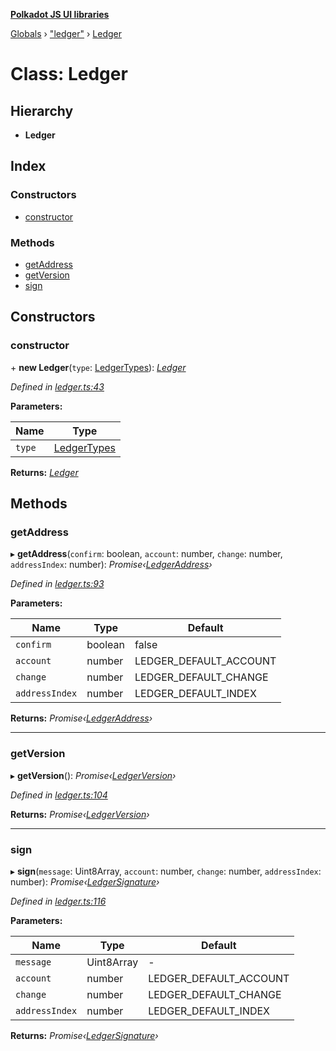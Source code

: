 **[Polkadot JS UI libraries](../README.md)**

[Globals](../globals.md) › [&quot;ledger&quot;](../modules/_ledger_.md) › [Ledger](_ledger_.ledger.md)

# Class: Ledger

## Hierarchy

* **Ledger**

## Index

### Constructors

* [constructor](_ledger_.ledger.md#constructor)

### Methods

* [getAddress](_ledger_.ledger.md#getaddress)
* [getVersion](_ledger_.ledger.md#getversion)
* [sign](_ledger_.ledger.md#sign)

## Constructors

###  constructor

\+ **new Ledger**(`type`: [LedgerTypes](../modules/_ledger_.md#ledgertypes)): *[Ledger](_ledger_.ledger.md)*

*Defined in [ledger.ts:43](https://github.com/polkadot-js/ui/blob/6fce4b7/packages/ui-keyring/src/ledger.ts#L43)*

**Parameters:**

Name | Type |
------ | ------ |
`type` | [LedgerTypes](../modules/_ledger_.md#ledgertypes) |

**Returns:** *[Ledger](_ledger_.ledger.md)*

## Methods

###  getAddress

▸ **getAddress**(`confirm`: boolean, `account`: number, `change`: number, `addressIndex`: number): *Promise‹[LedgerAddress](../interfaces/_ledger_.ledgeraddress.md)›*

*Defined in [ledger.ts:93](https://github.com/polkadot-js/ui/blob/6fce4b7/packages/ui-keyring/src/ledger.ts#L93)*

**Parameters:**

Name | Type | Default |
------ | ------ | ------ |
`confirm` | boolean | false |
`account` | number |  LEDGER_DEFAULT_ACCOUNT |
`change` | number |  LEDGER_DEFAULT_CHANGE |
`addressIndex` | number |  LEDGER_DEFAULT_INDEX |

**Returns:** *Promise‹[LedgerAddress](../interfaces/_ledger_.ledgeraddress.md)›*

___

###  getVersion

▸ **getVersion**(): *Promise‹[LedgerVersion](../interfaces/_ledger_.ledgerversion.md)›*

*Defined in [ledger.ts:104](https://github.com/polkadot-js/ui/blob/6fce4b7/packages/ui-keyring/src/ledger.ts#L104)*

**Returns:** *Promise‹[LedgerVersion](../interfaces/_ledger_.ledgerversion.md)›*

___

###  sign

▸ **sign**(`message`: Uint8Array, `account`: number, `change`: number, `addressIndex`: number): *Promise‹[LedgerSignature](../interfaces/_ledger_.ledgersignature.md)›*

*Defined in [ledger.ts:116](https://github.com/polkadot-js/ui/blob/6fce4b7/packages/ui-keyring/src/ledger.ts#L116)*

**Parameters:**

Name | Type | Default |
------ | ------ | ------ |
`message` | Uint8Array | - |
`account` | number |  LEDGER_DEFAULT_ACCOUNT |
`change` | number |  LEDGER_DEFAULT_CHANGE |
`addressIndex` | number |  LEDGER_DEFAULT_INDEX |

**Returns:** *Promise‹[LedgerSignature](../interfaces/_ledger_.ledgersignature.md)›*